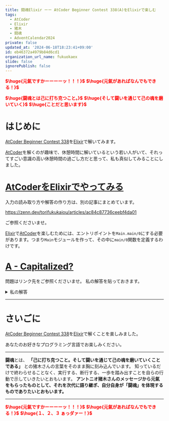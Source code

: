 ```yaml
---
title: 闘魂Elixir ーー AtCoder Beginner Contest 338(A)をElixirで楽しむ
tags:
  - AtCoder
  - Elixir
  - 猪木
  - 闘魂
  - AdventCalendar2024
private: false
updated_at: '2024-06-18T18:23:41+09:00'
id: eb46372a4979b84d6cd1
organization_url_name: fukuokaex
slide: false
ignorePublish: false
---
```

<b><font color="red">$\huge{元氣ですかーーーーッ！！！}$</font></b>
<b><font color="red">$\huge{元氣があればなんでもできる！}$</font></b>

<b><font color="red">$\huge{闘魂とは己に打ち克つこと。}$</font></b>
<b><font color="red">$\huge{そして闘いを通じて己の魂を磨いていく}$</font></b>
<b><font color="red">$\huge{ことだと思います}$</font></b>


# はじめに

[AtCoder Beginner Contest 338](https://atcoder.jp/contests/abc338)を[Elixir](https://elixir-lang.org/)で解いてみます。

[AtCoder](https://atcoder.jp/)を解くのが趣味で、休憩時間に解いているという若い人がいて、それってすごい意識の高い休憩時間の過ごし方だと思って、私も真似してみることにしました。


# [AtCoderをElixirでやってみる](https://zenn.dev/torifukukaiou/articles/ac84c87736ceebf4da01)

入力の読み取り方や解答の作り方は、別の記事にまとめています。


https://zenn.dev/torifukukaiou/articles/ac84c87736ceebf4da01

ご参照くださいませ。

[Elixir](https://elixir-lang.org/)で[AtCoder](https://atcoder.jp/)を楽しむためには、エントリポイントを`Main.main/0`にする必要があります。つまり`Main`モジュールを作って、その中に`main/0`関数を定義するわけです。

# [A - Capitalized?](https://atcoder.jp/contests/abc338/tasks/abc338_a)

問題はリンク先をご参照くださいませ。
私の解答を貼っておきます。


<details><summary>私の解答</summary>

_問題文を読んでいることを前提にひとこと解説をしておきます。_

[String.capitalize/2](https://hexdocs.pm/elixir/String.html#capitalize/2)関数で、入力文字列をcapitalizeしてみます。そしてその変換後の文字列が元の文字列と一致していれば、capitalizeされている、反対にそうでなければcapitalizeされていないというふうに実装しました。
Charlistにして`?a`や`?z`、`?A`、`?Z`を使って判定することもできます。


```elixir
defmodule Main do
  def main do
    s = IO.read(:line) |> String.trim()
    
    solve(s)
    |> IO.puts()
  end
  
  def solve(s) do
    capitalize_s = String.capitalize(s)
    if s == capitalize_s, do: "Yes", else: "No"
  end
end
```




</details>




---

# さいごに

[AtCoder Beginner Contest 338](https://atcoder.jp/contests/abc338)を[Elixir](https://elixir-lang.org/)で解くことを楽しみました。

あなたのお好きなプログラミング言語でお楽しみください。

---


**闘魂**とは、  **「己に打ち克つこと。そして闘いを通じて己の魂を磨いていくことである」** との猪木さんの言葉をそのまま胸に刻み込んでいます。
知っているだけで終わらせることなく、実行する、断行する、一歩を踏み出すことを自らの行動で示していきたいとおもいます。
**アントニオ猪木さんのメッセージから元氣をもらったものとして、それを次代に語り継ぎ、自分自身が「闘魂」を体現するものでありたいとおもいます。**

---

<b><font color="red">$\huge{元氣ですかーーーーッ！！！}$</font></b>
<b><font color="red">$\huge{元氣があればなんでもできる！}$</font></b>
<b><font color="red">$\huge{１、２、３ ぁっダァー！}$</font></b>
